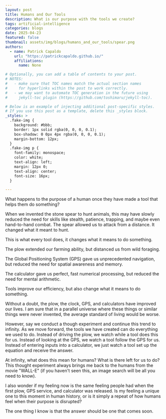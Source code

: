 ```yaml
---
layout: post
title: Humans and Our Tools
description: What is our purpose with the tools we create?
tags: artificial-intelligence
categories: blogs
date: 2025-04-23
featured: false
thumbnail: assets/img/blogs/humans_and_our_tools/spear.png
authors:
  - name: Patrick Capaldo
    url: "https://patrickcapaldo.github.io/"
    affiliations:
      name: None

# Optionally, you can add a table of contents to your post.
# NOTES:
#   - make sure that TOC names match the actual section names
#     for hyperlinks within the post to work correctly.
#   - we may want to automate TOC generation in the future using
#     jekyll-toc plugin (https://github.com/toshimaru/jekyll-toc).

# Below is an example of injecting additional post-specific styles.
# If you use this post as a template, delete this _styles block.
_styles: >
  .fake-img {
    background: #bbb;
    border: 1px solid rgba(0, 0, 0, 0.1);
    box-shadow: 0 0px 4px rgba(0, 0, 0, 0.1);
    margin-bottom: 12px;
  }
  .fake-img p {
    font-family: monospace;
    color: white;
    text-align: left;
    margin: 12px 0;
    text-align: center;
    font-size: 16px;
  }

---
```


What happens to the purpose of a human once they have made a tool that helps them do something?

When we invented the stone spear to hunt animals, this may have slowly reduced the need for skills like stealth, patience, trapping, and maybe even hand-to-hand combat. The spear allowed us to attack from a distance. It changed what it meant to hunt.

This is what every tool does, it changes what it means to do something.

The plow extended our farming ability, but distanced us from wild foraging.

The Global Positioning System (GPS) gave us unprecedented navigation, but reduced the need for spatial awareness and memory.

The calculator gave us perfect, fast numerical processing, but reduced the need for mental arithmetic.

Tools improve our efficiency, but also change what it means to do something.

Without a doubt, the plow, the clock, GPS, and calculators have improved our lives. I am sure that in a parallel universe where these things or similar things were never invented, the average standard of living would be worse.

However, say we conduct a though experiment and continue this trend to infinity. As we move forward, the tools we have created can do everything we used to do. Instead of driving the plow, we watch while a tool does this for us. Instead of looking at the GPS, we watch a tool follow the GPS for us. Instead of entering inputs into a calculator, we just watch a tool set up the equation and receive the answer. 

At infinity, what does this mean for humans? What is there left for us to do? This thought experiment always brings me back to the humans from the movie "WALL-E" (if you haven't seen this, an image search will be all you need to know).

I also wonder if my feeling now is the same feeling people had when the first plow, GPS service, and calculator was released. Is my feeling a unique one to this moment in human history, or is it simply a repeat of how humans feel when their purpose is disrupted?

The one thing I know is that the answer should be one that comes soon. 
